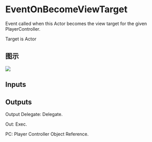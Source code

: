 # EventOnBecomeViewTarget

Event called when this Actor becomes the view target for the given PlayerController.

Target is Actor

## 图示

![]($-20221218-17445707.png)

## Inputs

## Outputs

Output Delegate: Delegate.

Out: Exec.

PC: Player Controller Object Reference.

